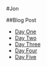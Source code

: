 ---
---

#Jon

##Blog Post
  * [Day One](2014/09/22/firstWeek.html)
  * [Day Two](2014/09/23/secondDay.html)
  * [Day Three](2014/09/24/thirdDay.html)
  * [Day Four](2014/09/25/fourthDay.html)
  * [Day Five](2014/09/26/fithDay.html)
